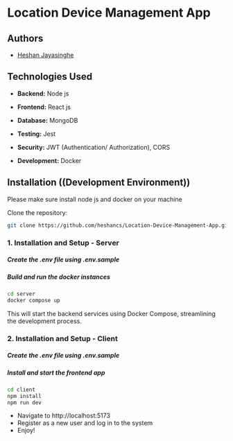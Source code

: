 
# Location Device Management App


## Authors

- [Heshan Jayasinghe](https://github.com/heshancs)

## Technologies Used

- **Backend:** Node js

- **Frontend:** React js

- **Database:** MongoDB

- **Testing:** Jest

- **Security:** JWT (Authentication/ Authorization), CORS

- **Development:** Docker



## Installation ((Development Environment))

Please make sure install node js and docker on your machine

Clone the repository:

```bash
git clone https://github.com/heshancs/Location-Device-Management-App.git
```

### 1. Installation and Setup - Server

##### Create the .env file using .env.sample

##### Build and run the docker instances
```bash
cd server
docker compose up
```
This will start the backend services using Docker Compose, streamlining the development process.


### 2. Installation and Setup - Client

##### Create the .env file using .env.sample

##### Install and start the frontend app
```bash
cd client
npm install
npm run dev
```
- Navigate to http://localhost:5173
- Register as a new user and log in to the system
- Enjoy!


